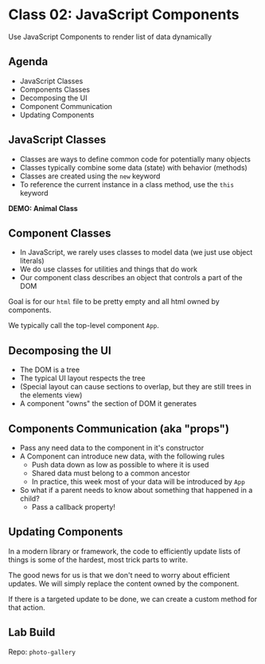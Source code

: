 Class 02: JavaScript Components
===

Use JavaScript Components to render list of data dynamically

## Agenda

- JavaScript Classes
- Components Classes
- Decomposing the UI
- Component Communication
- Updating Components

## JavaScript Classes

- Classes are ways to define common code for potentially many objects
- Classes typically combine some data (state) with behavior (methods)
- Classes are created using the `new` keyword
- To reference the current instance in a class method, use the `this` keyword

**DEMO: Animal Class**

## Component Classes

- In JavaScript, we rarely uses classes to model data (we just use object literals)
- We do use classes for utilities and things that do work
- Our component class describes an object that controls a part of the DOM

Goal is for our `html` file to be pretty empty and all html owned by components.

We typically call the top-level component `App`.

## Decomposing the UI

- The DOM is a tree
- The typical UI layout respects the tree
- (Special layout can cause sections to overlap, but they are still trees
in the elements view)
- A component "owns" the section of DOM it generates

## Components Communication (aka "props")

- Pass any need data to the component in it's constructor
- A Component can introduce new data, with the following rules
    - Push data down as low as possible to where it is used
    - Shared data must belong to a common ancestor
    - In practice, this week most of your data will be introduced by `App`
- So what if a parent needs to know about something that happened in a child?
    - Pass a callback property!

## Updating Components

In a modern library or framework, the code to efficiently update lists of things
is some of the hardest, most trick parts to write.

The good news for us is that we don't need to worry about efficient updates. We will simply replace the content owned by the component.

If there is a targeted update to be done, we can create a custom method for that
action. 

## Lab Build

Repo: `photo-gallery`


